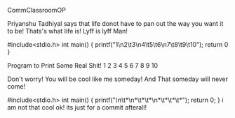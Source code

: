 CommClassroomOP

Priyanshu Tadhiyal says that life donot have to pan out the way you want it to be!
Thats's what life is!
Lyff is lyff Man!

#include<stdio.h>
int main()
{
printf("1\n2\t3\n4\t5\t6\n7\t8\t9\t10");
return 0
}

Program to Print Some Real Shit!
1
2 3
4 5 6
7 8 9 10

Don't worry! You will be cool like me someday!
And That someday will never come!

#include<stdio.h>
int main()
{
printf("*\n*\t*\n*\t*\t*\n*\t*\t*\t*");
return 0;
}
i am not that cool ok!
its just for a commit afterall!
